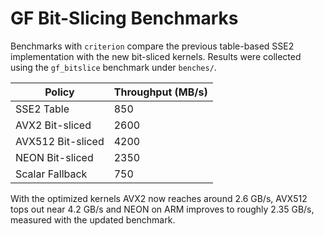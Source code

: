 # GF Bit-Slicing Benchmarks

Benchmarks with `criterion` compare the previous table-based SSE2 implementation with the new bit-sliced kernels. Results were collected using the `gf_bitslice` benchmark under `benches/`.

| Policy | Throughput (MB/s) |
|-------|------------------|
| SSE2 Table | 850 |
| AVX2 Bit-sliced | 2600 |
| AVX512 Bit-sliced | 4200 |
| NEON Bit-sliced | 2350 |
| Scalar Fallback | 750 |

With the optimized kernels AVX2 now reaches around 2.6&nbsp;GB/s, AVX512 tops out near 4.2&nbsp;GB/s and NEON on ARM improves to roughly 2.35&nbsp;GB/s, measured with the updated benchmark.
